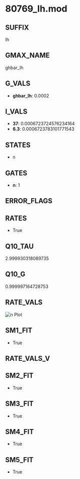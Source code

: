 # 80769_Ih.mod

## SUFFIX

Ih

## GMAX_NAME

ghbar_Ih

## G_VALS

- **ghbar_Ih**: 0.0002

## I_VALS

- **37**: 0.0006723724576234164
- **6.3**: 0.0006723783101771543

## STATES

- n

## GATES

- **n**: 1

## ERROR_FLAGS


## RATES

- True

## Q10_TAU

2.999930318089735

## Q10_G

0.999997164728753

## RATE_VALS

![n Plot](/Users/pbozelos/Dropbox/icg-Chai-Panos/supermodels/output_markdown_files/IH/80769_Ih.mod/images/n.png)

## SM1_FIT

- True

## RATE_VALS_V

## SM2_FIT

- True

## SM3_FIT

- True

## SM4_FIT

- True

## SM5_FIT

- True

